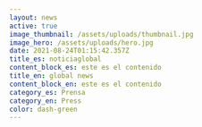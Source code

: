 ```yaml
---
layout: news
active: true
image_thumbnail: /assets/uploads/thumbnail.jpg
image_hero: /assets/uploads/hero.jpg
date: 2021-08-24T01:15:42.357Z
title_es: noticiaglobal
content_block_es: este es el contenido
title_en: global news
content_block_en: este es el contenido
category_es: Prensa
category_en: Press
color: dash-green
---
```

